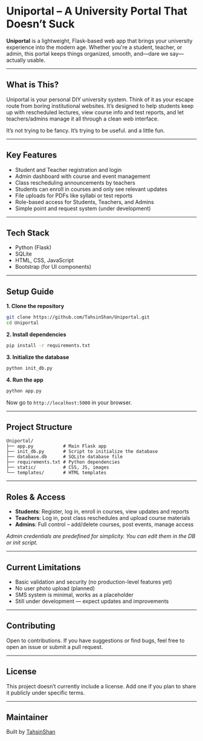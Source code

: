 # Uniportal – A University Portal That Doesn’t Suck

**Uniportal** is a lightweight, Flask-based web app that brings your university experience into the modern age. Whether you're a student, teacher, or admin, this portal keeps things organized, smooth, and—dare we say—actually usable.

---

## What is This?

Uniportal is your personal DIY university system. Think of it as your escape route from boring institutional websites. It’s designed to help students keep up with rescheduled lectures, view course info and test reports, and let teachers/admins manage it all through a clean web interface.

It’s not trying to be fancy. It’s trying to be useful. and a little fun.

---

## Key Features

- Student and Teacher registration and login
- Admin dashboard with course and event management
- Class rescheduling announcements by teachers
- Students can enroll in courses and only see relevant updates
- File uploads for PDFs like syllabi or test reports
- Role-based access for Students, Teachers, and Admins
- Simple point and request system (under development)

---

## Tech Stack

- Python (Flask)
- SQLite
- HTML, CSS, JavaScript
- Bootstrap (for UI components)

---

## Setup Guide

**1. Clone the repository**

```bash
git clone https://github.com/TahsinShan/Uniportal.git
cd Uniportal
```

**2. Install dependencies**

```bash
pip install -r requirements.txt
```

**3. Initialize the database**

```bash
python init_db.py
```

**4. Run the app**

```bash
python app.py
```

Now go to `http://localhost:5000` in your browser.

---

## Project Structure

```
Uniportal/
├── app.py           # Main Flask app
├── init_db.py       # Script to initialize the database
├── database.db      # SQLite database file
├── requirements.txt # Python dependencies
├── static/          # CSS, JS, images
└── templates/       # HTML templates
```

---

## Roles & Access

- **Students**: Register, log in, enroll in courses, view updates and reports  
- **Teachers**: Log in, post class reschedules and upload course materials  
- **Admins**: Full control – add/delete courses, post events, manage access

*Admin credentials are predefined for simplicity. You can edit them in the DB or init script.*

---

## Current Limitations

- Basic validation and security (no production-level features yet)
- No user photo upload (planned)
- SMS system is minimal, works as a placeholder
- Still under development — expect updates and improvements

---

## Contributing

Open to contributions. If you have suggestions or find bugs, feel free to open an issue or submit a pull request.

---

## License

This project doesn’t currently include a license. Add one if you plan to share it publicly under specific terms.

---

## Maintainer

Built by [TahsinShan](https://github.com/TahsinShan)


